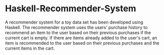 # Haskell-Recommender-System
A recommender system for a toy data set has been developed using Haskell. The recommender system uses the users’ purchase history to recommend an item to the user based on their previous purchases if the current cart is empty. If there are items already added to the user's cart, an item is recommended to the user based on their previous purchases and the current items in the cart.
